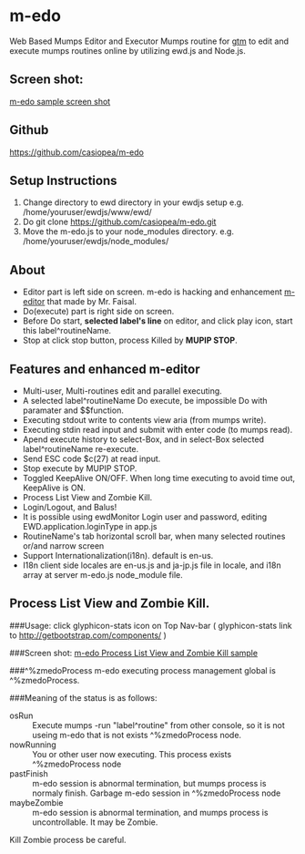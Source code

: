 # m-edo

 Web Based Mumps Editor and Executor Mumps routine for [gtm](http://www.fisglobal.com/products-technologyplatforms-gtm) to edit and execute mumps routines online by utilizing ewd.js and Node.js.

## Screen shot:

[m-edo sample screen shot](
https://sites.google.com/site/gtmstudy/m-gateway/ewdgateway2/m-edo/ext307.png?attredirects=0)

## Github

https://github.com/casiopea/m-edo

## Setup Instructions

1. Change directory to ewd directory in your ewdjs setup e.g. /home/youruser/ewdjs/www/ewd/
2. Do git clone https://github.com/casiopea/m-edo.git
3. Move the m-edo.js to your node_modules directory. e.g. /home/youruser/ewdjs/node_modules/

## About

- Editor part is left side on screen. m-edo is hacking and enhancement [m-editor](https://github.com/faisalsami/m-editor) that made by Mr. Faisal.
- Do(execute) part is right side on screen.
- Before Do start, **selected label's line** on editor, and click play icon, start this label^routineName. 
- Stop at click stop button, process Killed by **MUPIP STOP**.

## Features and enhanced m-editor
- Multi-user, Multi-routines edit and parallel executing.
- A selected label^routineName Do execute, be impossible Do with paramater and $$function.
- Executing stdout write to contents view aria (from mumps write).
- Executing stdin read input and submit with enter code (to mumps read).
- Apend execute history to select-Box, and in select-Box selected label^routineName re-execute.
- Send ESC code $c(27) at read input. 
- Stop execute by MUPIP STOP.
- Toggled KeepAlive ON/OFF. When long time executing to avoid time out, KeepAlive is ON. 
- Process List View and Zombie Kill.
- Login/Logout, and Balus!
- It is possible using ewdMonitor Login user and password, editing EWD.application.loginType in app.js 
- RoutineName's tab horizontal scroll bar, when many selected routines or/and narrow screen 
- Support Internationalization(i18n). default is en-us.
- I18n client side locales are en-us.js and ja-jp.js file in locale, and i18n array at server m-edo.js node_module file.  

## Process List View and Zombie Kill.

###Usage:
click glyphicon-stats icon on Top Nav-bar
( glyphicon-stats link to http://getbootstrap.com/components/ )

###Screen shot:
[m-edo Process List View and Zombie Kill sample](
https://sites.google.com/site/gtmstudy/m-gateway/ewdgateway2/m-edo/ext308.png?attredirects=0)

###^%zmedoProcess 
m-edo executing process management global is ^%zmedoProcess.

###Meaning of the status is as follows:
<dl>
  <dt>osRun</dt>
  <dd>Execute mumps -run "label^routine" from other console, so it is not useing m-edo that is not exists ^%zmedoProcess node.</dd>
  <dt>nowRunning</dt>
  <dd>You or other user now executing. This process exists ^%zmedoProcess node</dd>
  <dt>pastFinish</dt>
  <dd>m-edo session is abnormal termination, but mumps process is normaly finish. Garbage m-edo session in ^%zmedoProcess node</dd>
  <dt>maybeZombie</dt>
  <dd>m-edo session is abnormal termination, and mumps process is uncontrollable. It may be Zombie.</dd>
</dl>

Kill Zombie process be careful. 



